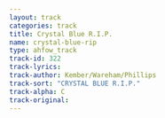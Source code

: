 ```yaml
---
layout: track
categories: track
title: Crystal Blue R.I.P.
name: crystal-blue-rip
type: ahfow_track
track-id: 322
track-lyrics: 
track-author: Kember/Wareham/Phillips
track-sort: "CRYSTAL BLUE R.I.P."
track-alpha: C
track-original: 
---
```

